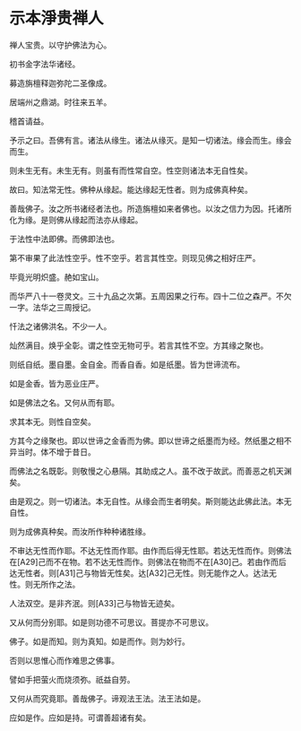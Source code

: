 # 示本淨贵禅人

禅人宝贵。以守护佛法为心。

初书金字法华诸经。

募造旃檀释迦弥陀二圣像成。

居端州之鼎湖。时往来五羊。

稽首请益。

予示之曰。吾佛有言。诸法从缘生。诸法从缘灭。是知一切诸法。缘会而生。缘会而生。

则未生无有。未生无有。则虽有而性常自空。性空则诸法本无自性矣。

故曰。知法常无性。佛种从缘起。能达缘起无性者。则为成佛真种矣。

善哉佛子。汝之所书诸经者法也。所造旃檀如来者佛也。以汝之信力为因。托诸所化为缘。是则佛从缘起而法亦从缘起。

于法性中法即佛。而佛即法也。

第不审果了此法性空乎。性不空乎。若言其性空。则现见佛之相好庄严。

毕竟光明炽盛。赩如宝山。

而华严八十一卷灵文。三十九品之次第。五周因果之行布。四十二位之森严。不欠一字。法华之三周授记。

忏法之诸佛洪名。不少一人。

灿然满目。焕乎全彰。谓之性空无物可乎。若言其性不空。方其缘之聚也。

则纸自纸。墨自墨。金自金。而香自香。如是纸墨。皆为世谛流布。

如是金香。皆为恶业庄严。

如是佛法之名。又何从而有耶。

求其本无。则性自空矣。

方其今之缘聚也。即以世谛之金香而为佛。即以世谛之纸墨而为经。然纸墨之相不异当时。体不增于昔日。

而佛法之名既彰。则敬慢之心悬隔。其助成之人。虽不改于故武。而善恶之机天渊矣。

由是观之。则一切诸法。本无自性。从缘会而生者明矣。斯则能达此佛此法。本无自性。

则为成佛真种矣。而汝所作种种诸胜缘。

不审达无性而作耶。不达无性而作耶。由作而后得无性耶。若达无性而作。则佛法在[A29]己而不在物。若不达无性而作。则佛法在物而不在[A30]己。若由作而后达无性者。则[A31]己与物皆无性矣。达[A32]己无性。则无能作之人。达法无性。则无所作之法。

人法双空。是非齐泯。则[A33]己与物皆无迹矣。

又从何而分别耶。如是则功德不可思议。菩提亦不可思议。

佛子。如是而知。则为真知。如是而作。则为妙行。

否则以思惟心而作难思之佛事。

譬如手把萤火而烧须弥。祇益自劳。

又何从而究竟耶。善哉佛子。谛观法王法。法王法如是。

应如是作。应如是持。可谓善超诸有矣。